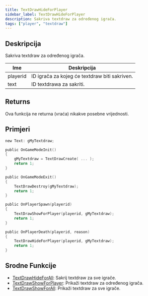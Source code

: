 ```yaml
---
title: TextDrawHideForPlayer
sidebar_label: TextDrawHideForPlayer
description: Sakriva textdraw za određenog igrača.
tags: ["player", "textdraw"]
---
```


## Deskripcija

Sakriva textdraw za određenog igrača.

| Ime      | Deskripcija                                   |
| -------- | --------------------------------------------- |
| playerid | ID igrača za kojeg će textdraw biti sakriven. |
| text     | ID textdrawa za sakriti.                      |

## Returns

Ova funkcija ne returna (vraća) nikakve posebne vrijednosti.

## Primjeri

```c
new Text: gMyTextdraw;

public OnGameModeInit()
{
    gMyTextdraw = TextDrawCreate( ... );
    return 1;
}

public OnGameModeExit()
{
    TextDrawDestroy(gMyTextdraw);
    return 1;
}

public OnPlayerSpawn(playerid)
{
    TextDrawShowForPlayer(playerid, gMyTextdraw);
    return 1;
}

public OnPlayerDeath(playerid, reason)
{
    TextDrawHideForPlayer(playerid, gMyTextdraw);
    return 1;
}
```

## Srodne Funkcije

- [TextDrawHideForAll](TextDrawHideForAll): Sakrij textdraw za sve igrače.
- [TextDrawShowForPlayer](TextDrawShowForPlayer): Prikaži textdraw za određenog igrača.
- [TextDrawShowForAll](TextDrawShowForAll): Prikaži textdraw za sve igrače.
